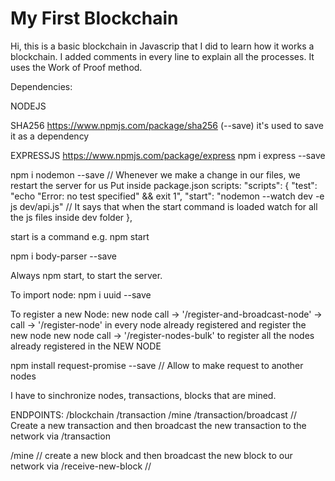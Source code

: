 # My First Blockchain

Hi, this is a basic blockchain in Javascrip that I did to learn how it works a blockchain. I added comments in every line to explain all the processes.
It uses the Work of Proof method.

Dependencies:

NODEJS

SHA256
https://www.npmjs.com/package/sha256
(--save) it's used to save it as a dependency

EXPRESSJS
https://www.npmjs.com/package/express
npm i express --save

npm i nodemon --save // Whenever we make a change in our files, we restart the server for us
Put inside package.json scripts:
  "scripts": {
    "test": "echo \"Error: no test specified\" && exit 1",
    "start": "nodemon --watch dev -e js dev/api.js" // It says that when the start command is loaded watch for all the js files inside dev folder
  },

  start is a command e.g. npm start

npm i body-parser --save


Always npm start, to start the server.

To import node:
npm i uuid --save

To register a new Node:
new node call -> '/register-and-broadcast-node' -> call -> '/register-node' in every node already registered and register the new node
new node call -> '/register-nodes-bulk' to register all the nodes already registered in the NEW NODE

npm install request-promise --save // Allow to make request to another nodes

I have to sinchronize nodes, transactions, blocks that are mined.

ENDPOINTS:
/blockchain
/transaction
/mine
/transaction/broadcast // Create a new transaction and then broadcast the new transaction
to the network via /transaction

/mine // create a new block and then broadcast the new block to our network via /receive-new-block //
